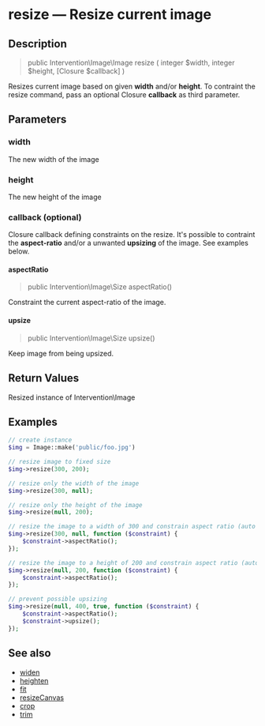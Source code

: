 # resize — Resize current image

## Description
    
> public Intervention\Image\Image resize ( integer $width, integer $height, [Closure $callback] )

Resizes current image based on given **width** and/or **height**. To contraint the resize command, pass an optional Closure **callback** as third parameter.
    
## Parameters

### width
The new width of the image

### height
The new height of the image

### callback (optional)

Closure callback defining constraints on the resize. It's possible to contraint the **aspect-ratio** and/or a unwanted **upsizing** of the image. See examples below.

#### aspectRatio

> public Intervention\Image\Size aspectRatio()

Constraint the current aspect-ratio of the image.

#### upsize

> public Intervention\Image\Size upsize()

Keep image from being upsized.

    
## Return Values
Resized instance of Intervention\Image

## Examples

```php
// create instance
$img = Image::make('public/foo.jpg')

// resize image to fixed size
$img->resize(300, 200);

// resize only the width of the image
$img->resize(300, null);

// resize only the height of the image
$img->resize(null, 200);

// resize the image to a width of 300 and constrain aspect ratio (auto height)
$img->resize(300, null, function ($constraint) {
    $constraint->aspectRatio();
});

// resize the image to a height of 200 and constrain aspect ratio (auto width)
$img->resize(null, 200, function ($constraint) {
    $constraint->aspectRatio();
});

// prevent possible upsizing
$img->resize(null, 400, true, function ($constraint) {
    $constraint->aspectRatio();
    $constraint->upsize();
});
```

## See also

- [widen](/api/widen)
- [heighten](/api/heighten)
- [fit](/api/fit)
- [resizeCanvas](/api/resizeCanvas)
- [crop](/api/crop)
- [trim](/api/trim)
